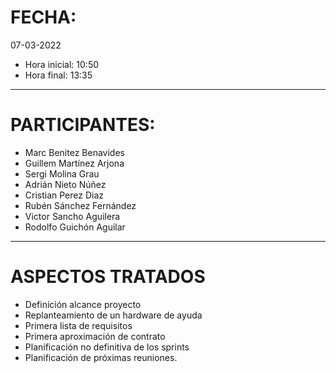 # FECHA:
07-03-2022
- Hora inicial: 10:50
- Hora final: 13:35
-----
# PARTICIPANTES:
- Marc Benitez Benavides
- Guillem Martínez Arjona
- Sergi Molina Grau
- Adrián Nieto Núñez
- Cristian Perez Diaz
- Rubén Sánchez Fernández
- Victor Sancho Aguilera
- Rodolfo Guichón Aguilar

-----
# ASPECTOS TRATADOS
- Definición alcance proyecto
- Replanteamiento de un hardware de ayuda
- Primera lista de requisitos
- Primera aproximación de contrato
- Planificación no definitiva de los sprints
- Planificación de próximas reuniones.